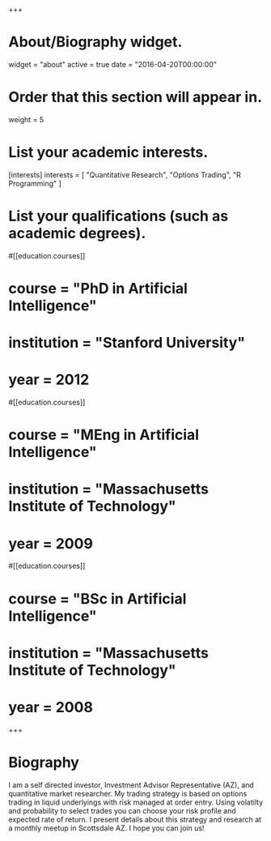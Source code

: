 +++
# About/Biography widget.
widget = "about"
active = true
date = "2016-04-20T00:00:00"

# Order that this section will appear in.
weight = 5

# List your academic interests.
[interests]
  interests = [
    "Quantitative Research",
    "Options Trading",
    "R Programming"
  ]

# List your qualifications (such as academic degrees).
#[[education.courses]]
#  course = "PhD in Artificial Intelligence"
#  institution = "Stanford University"
#  year = 2012

#[[education.courses]]
#  course = "MEng in Artificial Intelligence"
#  institution = "Massachusetts Institute of Technology"
#  year = 2009

#[[education.courses]]
#  course = "BSc in Artificial Intelligence"
#  institution = "Massachusetts Institute of Technology"
#  year = 2008
 
+++

# Biography

I am a self directed investor, Investment Advisor Representative (AZ), and quantitative market researcher.  My trading strategy is based on options trading in liquid underlyings with risk managed at order entry.  Using volatilty and probability to select trades you can choose your risk profile and expected rate of return.  I present details about this strategy and research at a monthly meetup in Scottsdale AZ.  I hope you can join us!
